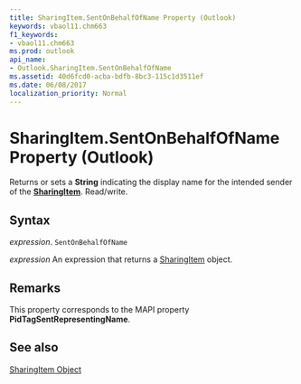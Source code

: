 ```yaml
---
title: SharingItem.SentOnBehalfOfName Property (Outlook)
keywords: vbaol11.chm663
f1_keywords:
- vbaol11.chm663
ms.prod: outlook
api_name:
- Outlook.SharingItem.SentOnBehalfOfName
ms.assetid: 40d6fcd0-acba-bdfb-8bc3-115c1d3511ef
ms.date: 06/08/2017
localization_priority: Normal
---
```



# SharingItem.SentOnBehalfOfName Property (Outlook)

Returns or sets a  **String** indicating the display name for the intended sender of the **[SharingItem](Outlook.SharingItem.md)**. Read/write.


## Syntax

_expression_. `SentOnBehalfOfName`

 _expression_ An expression that returns a [SharingItem](./Outlook.SharingItem.md) object.


## Remarks

This property corresponds to the MAPI property  **PidTagSentRepresentingName**.


## See also


[SharingItem Object](Outlook.SharingItem.md)

